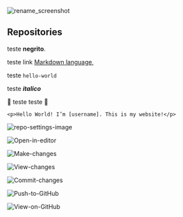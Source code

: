 <img width="" alt="rename_screenshot" src="http://owli.com.br/wp-content/themes/thewriter/assets/images/logo-07.png">

## Repositories
teste **negrito**.

teste link [Markdown language](https://guides.github.com/features/mastering-markdown/),

teste `hello-world`

teste **_italico_**

:tada: teste teste :tada:


```
<p>Hello World! I’m [username]. This is my website!</p>
```




![repo-settings-image](https://user-images.githubusercontent.com/18093541/63130482-99e6ad80-bf88-11e9-99a1-d3cf1660b47e.png)


![Open-in-editor](https://user-images.githubusercontent.com/721500/63188833-82fb9600-c030-11e9-8777-a67c1713d59f.png)


![Make-changes](https://user-images.githubusercontent.com/721500/63188832-82fb9600-c030-11e9-9f7b-7d15385a16f0.png)


![View-changes](https://user-images.githubusercontent.com/721500/63188835-82fb9600-c030-11e9-8980-43a8231ca23a.png)


![Commit-changes](https://user-images.githubusercontent.com/721500/63188831-8262ff80-c030-11e9-809a-f87d8b544935.png)

![Push-to-GitHub](https://user-images.githubusercontent.com/721500/63188834-82fb9600-c030-11e9-9d8e-6c6ed6d48504.png)


![View-on-GitHub](https://user-images.githubusercontent.com/721500/63188836-82fb9600-c030-11e9-9bc5-cf304398500d.png)


